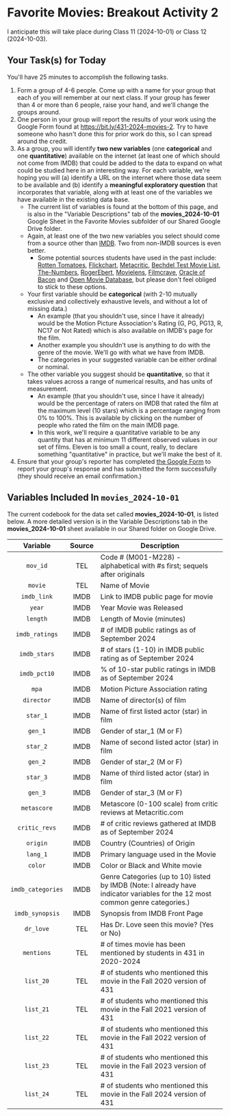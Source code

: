 # Favorite Movies: Breakout Activity 2

I anticipate this will take place during Class 11 (2024-10-01) or Class 12 (2024-10-03).

## Your Task(s) for Today

You'll have 25 minutes to accomplish the following tasks.

1. Form a group of 4-6 people. Come up with a name for your group that each of you will remember at our next class. If your group has fewer than 4 or more than 6 people, raise your hand, and we'll change the groups around.
2. One person in your group will report the results of your work using the Google Form found at <https://bit.ly/431-2024-movies-2>. Try to have someone who hasn't done this for prior work do this, so I can spread around the credit.
3. As a group, you will identify **two new variables** (one **categorical** and one **quantitative**) available on the internet (at least one of which should not come from IMDB) that could be added to the data to expand on what could be studied here in an interesting way. For each variable, we're hoping you will (a) identify a URL on the internet where those data seem to be available and (b) identify a **meaningful exploratory question** that incorporates that variable, along with at least one of the variables we have available in the existing data base. 
    - The current list of variables is found at the bottom of this page, and is also in the "Variable Descriptions" tab of the **movies_2024-10-01** Google Sheet in the Favorite Movies subfolder of our Shared Google Drive folder.
    - Again, at least one of the two new variables you select should come from a source other than [IMDB](https://www.imdb.com/). Two from non-IMDB sources is even better.
        - Some potential sources students have used in the past include: [Rotten Tomatoes](https://www.rottentomatoes.com/), [Flickchart](https://www.flickchart.com/), [Metacritic](https://www.metacritic.com/), [Bechdel Test Movie List](https://bechdeltest.com/), [The-Numbers](https://www.the-numbers.com/), [RogerEbert](https://www.rogerebert.com/), [Movielens](https://movielens.org/), [Filmcrave](https://www.filmcrave.com/), [Oracle of Bacon](https://oracleofbacon.org/) and [Open Movie Database](https://omdbapi.com/), but please don't feel obliged to stick to these options.
    - Your first variable should be **categorical** (with 2-10 mutually exclusive and collectively exhaustive levels, and without a lot of missing data.) 
        - An example (that you shouldn't use, since I have it already) would be the Motion Picture Association's Rating (G, PG, PG13, R, NC17 or Not Rated) which is also available on IMDB's page for the film.
        - Another example you shouldn't use is anything to do with the genre of the movie. We'll go with what we have from IMDB.
        - The categories in your suggested variable can be either ordinal or nominal.
    - The other variable you suggest should be **quantitative**, so that it takes values across a range of numerical results, and has units of measurement. 
        - An example (that you shouldn't use, since I have it already) would be the percentage of raters on IMDB that rated the film at the maximum level (10 stars) which is a percentage ranging from 0% to 100%. This is available by clicking on the number of people who rated the film on the main IMDB page.
        - In this work, we'll require a quantitative variable to be any quantity that has at minimum 11 different observed values in our set of films. Eleven is too small a count, really, to declare something "quantitative" in practice, but we'll make the best of it.
4. Ensure that your group's reporter has completed [the Google Form](https://bit.ly/431-2024-movies-2) to report your group's response and has submitted the form successfully (they should receive an email confirmation.)

## Variables Included In `movies_2024-10-01`

The current codebook for the data set called **movies_2024-10-01**, is listed below. A more detailed version is in the Variable Descriptions tab in the **movies_2024-10-01** sheet available in our Shared folder on Google Drive.

Variable | Source | Description
:---------: | :----: | -----------------------------------------------------------------------------------------------
`mov_id` | TEL | Code # (M001-M228) - alphabetical with #s first; sequels after originals
`movie` | TEL | Name of Movie
`imdb_link` | IMDB | Link to IMDB public page for movie
`year` | IMDB | Year Movie was Released
`length` | IMDB | Length of Movie (minutes)
`imdb_ratings` | IMDB | # of IMDB public ratings as of September 2024
`imdb_stars` | IMDB | # of stars (1-10) in IMDB public rating as of September 2024
`imdb_pct10` | IMDB | % of 10-star public ratings in IMDB as of September 2024
`mpa` | IMDB | Motion Picture Association rating
`director` | IMDB | Name of director(s) of film
`star_1` | IMDB | Name of first listed actor (star) in film
`gen_1` | IMDB | Gender of star_1 (M or F)
`star_2` | IMDB | Name of second listed actor (star) in film
`gen_2` | IMDB | Gender of star_2 (M or F)
`star_3` | IMDB | Name of third listed actor (star) in film
`gen_3` | IMDB | Gender of star_3 (M or F)
`metascore` | IMDB | Metascore (0-100 scale) from critic reviews at Metacritic.com
`critic_revs` | IMDB | # of critic reviews gathered at IMDB as of September 2024
`origin` | IMDB | Country (Countries) of Origin
`lang_1` | IMDB | Primary language used in the Movie
`color` | IMDB | Color or Black and White movie
`imdb_categories` | IMDB | Genre Categories (up to 10) listed by IMDB (Note: I already have indicator variables for the 12 most common genre categories.)
`imdb_synopsis` | IMDB | Synopsis from IMDB Front Page
`dr_love` | TEL | Has Dr. Love seen this movie? (Yes or No)
`mentions` | TEL | # of times movie has been mentioned by students in 431 in 2020-2024
`list_20` | TEL | # of students who mentioned this movie in the Fall 2020 version of 431
`list_21` | TEL | # of students who mentioned this movie in the Fall 2021 version of 431
`list_22` | TEL | # of students who mentioned this movie in the Fall 2022 version of 431
`list_23` | TEL | # of students who mentioned this movie in the Fall 2023 version of 431
`list_24` | TEL | # of students who mentioned this movie in the Fall 2024 version of 431

